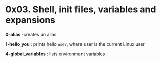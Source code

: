 # 0x03. Shell, init files, variables and expansions

**0-alias** -creates an alias

**1-hello_you** : prints hello `user`, where user is the current Linux user

**4-global_variables** : lists environment variables
